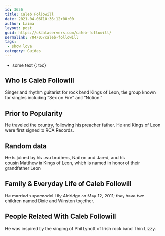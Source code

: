 ```yaml
---
id: 3656
title: Caleb Followill
date: 2021-04-06T10:36:12+00:00
author: Laima
layout: post
guid: https://ukdataservers.com/caleb-followill/
permalink: /04/06/caleb-followill
tags:
 - show love
category: Guides
---
```


* some text
{: toc}


## Who is Caleb Followill
                  
                  
                  
Singer and rhythm guitarist for rock band Kings of Leon, the group known for singles including &#8220;Sex on Fire&#8221; and &#8220;Notion.&#8221;
                  
              
            
              
            
                
                
                
## Prior to Popularity
                  
                  
                  
He traveled the country, following his preacher father. He and Kings of Leon were first signed to RCA Records.
                  
              
            
              
            
                
                
                
## Random data
                  
                  
                  
He is joined by his two brothers, Nathan and Jared, and his cousin Matthew in Kings of Leon, which is named in honor of their grandfather Leon.
                  
              
            
              
            
                
                
                
## Family & Everyday Life of Caleb Followill
                  
                  
                  
He married supermodel Lily Aldridge on May 12, 2011; they have two children named Dixie and Winston together.
                  
              
            
              
            
                
                
                
## People Related With Caleb Followill
                  
                  
                  
He was inspired by the singing of Phil Lynott of Irish rock band Thin Lizzy.
                  
              
            
              
            
                
              
            
              
              
            
            
              
            
          
          
          